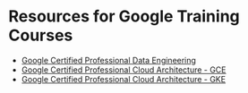 # Resources for Google Training Courses

- [Google Certified Professional Data Engineering](https://github.com/paulleroyza/gcp-training/tree/master/data-engineering)
- [Google Certified Professional Cloud Architecture - GCE](https://github.com/paulleroyza/gcp-training/tree/master/cloud-architecture)
- [Google Certified Professional Cloud Architecture - GKE](https://github.com/paulleroyza/gcp-training/tree/master/architecting-with-gke)
